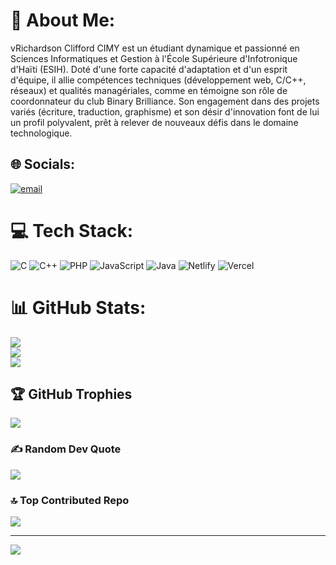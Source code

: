 # 💫 About Me:
vRichardson Clifford CIMY est un étudiant dynamique et passionné en Sciences Informatiques et Gestion à l'École Supérieure d'Infotronique d'Haïti (ESIH). Doté d'une forte capacité d'adaptation et d'un esprit d'équipe, il allie compétences techniques (développement web, C/C++, réseaux) et qualités managériales, comme en témoigne son rôle de coordonnateur du club Binary Brilliance. Son engagement dans des projets variés (écriture, traduction, graphisme) et son désir d'innovation font de lui un profil polyvalent, prêt à relever de nouveaux défis dans le domaine technologique.


## 🌐 Socials:
[![email](https://img.shields.io/badge/Email-D14836?logo=gmail&logoColor=white)](mailto:richardsonclifordcimy@gmail.com) 

# 💻 Tech Stack:
![C](https://img.shields.io/badge/c-%2300599C.svg?style=for-the-badge&logo=c&logoColor=white) ![C++](https://img.shields.io/badge/c++-%2300599C.svg?style=for-the-badge&logo=c%2B%2B&logoColor=white) ![PHP](https://img.shields.io/badge/php-%23777BB4.svg?style=for-the-badge&logo=php&logoColor=white) ![JavaScript](https://img.shields.io/badge/javascript-%23323330.svg?style=for-the-badge&logo=javascript&logoColor=%23F7DF1E) ![Java](https://img.shields.io/badge/java-%23ED8B00.svg?style=for-the-badge&logo=openjdk&logoColor=white) ![Netlify](https://img.shields.io/badge/netlify-%23000000.svg?style=for-the-badge&logo=netlify&logoColor=#00C7B7) ![Vercel](https://img.shields.io/badge/vercel-%23000000.svg?style=for-the-badge&logo=vercel&logoColor=white)
# 📊 GitHub Stats:
![](https://github-readme-stats.vercel.app/api?username=cimyrichardson&theme=default&hide_border=false&include_all_commits=true&count_private=false)<br/>
![](https://nirzak-streak-stats.vercel.app/?user=cimyrichardson&theme=default&hide_border=false)<br/>
![](https://github-readme-stats.vercel.app/api/top-langs/?username=cimyrichardson&theme=default&hide_border=false&include_all_commits=true&count_private=false&layout=compact)

## 🏆 GitHub Trophies
![](https://github-profile-trophy.vercel.app/?username=cimyrichardson&theme=default_repocard&no-frame=false&no-bg=false&margin-w=4)

### ✍️ Random Dev Quote
![](https://quotes-github-readme.vercel.app/api?type=horizontal&theme=radical)

### 🔝 Top Contributed Repo
![](https://github-contributor-stats.vercel.app/api?username=cimyrichardson&limit=5&theme=dark&combine_all_yearly_contributions=true)

---
[![](https://visitcount.itsvg.in/api?id=cimyrichardson&icon=0&color=1)](https://visitcount.itsvg.in)

<!-- Proudly created with GPRM ( https://gprm.itsvg.in ) -->
